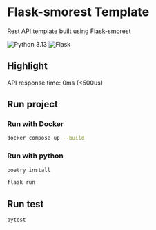 # Flask-smorest Template

Rest API template built using Flask-smorest

![Python 3.13](https://img.shields.io/badge/python-3.13-blue.svg) ![Flask](https://img.shields.io/badge/flask-3.0.1-blue.svg)

## Highlight

API response time: 0ms (<500us)

## Run project

### Run with Docker

```bash
docker compose up --build
```

### Run with python

```bash
poetry install
```

```bash
flask run
```

## Run test

```bash
pytest
```
